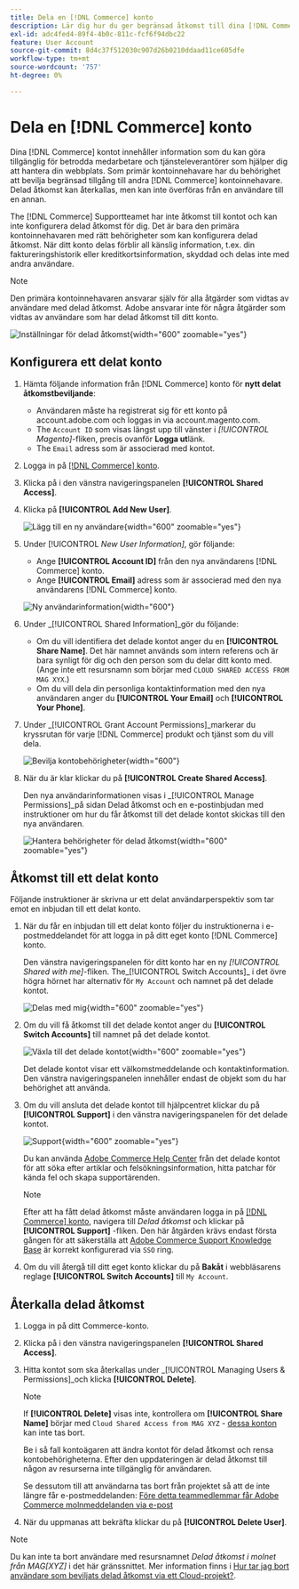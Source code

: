 ```yaml
---
title: Dela en [!DNL Commerce] konto
description: Lär dig hur du ger begränsad åtkomst till dina [!DNL Commerce] konto för andra [!DNL Commerce] kontoinnehavare.
exl-id: adc4fed4-89f4-4b0c-811c-fcf6f94dbc22
feature: User Account
source-git-commit: 8d4c37f512030c907d26b0210ddaad11ce605dfe
workflow-type: tm+mt
source-wordcount: '757'
ht-degree: 0%

---
```


# Dela en [!DNL Commerce] konto

Dina [!DNL Commerce] kontot innehåller information som du kan göra tillgänglig för betrodda medarbetare och tjänsteleverantörer som hjälper dig att hantera din webbplats. Som primär kontoinnehavare har du behörighet att bevilja begränsad tillgång till andra [!DNL Commerce] kontoinnehavare. Delad åtkomst kan återkallas, men kan inte överföras från en användare till en annan.

The [!DNL Commerce] Supportteamet har inte åtkomst till kontot och kan inte konfigurera delad åtkomst för dig. Det är bara den primära kontoinnehavaren med rätt behörigheter som kan konfigurera delad åtkomst. När ditt konto delas förblir all känslig information, t.ex. din faktureringshistorik eller kreditkortsinformation, skyddad och delas inte med andra användare.

>[!NOTE]
>
>Den primära kontoinnehavaren ansvarar själv för alla åtgärder som vidtas av användare med delad åtkomst. Adobe ansvarar inte för några åtgärder som vidtas av användare som har delad åtkomst till ditt konto.

![Inställningar för delad åtkomst](./assets/shared-access.png){width="600" zoomable="yes"}

## Konfigurera ett delat konto

1. Hämta följande information från [!DNL Commerce] konto för **nytt delat åtkomstbeviljande**:

   - Användaren måste ha registrerat sig för ett konto på account.adobe.com och loggas in via account.magento.com.
   - The `Account ID` som visas längst upp till vänster i _[!UICONTROL Magento]_-fliken, precis ovanför **Logga ut**länk.
   - The `Email` adress som är associerad med kontot.

1. Logga in på [[!DNL Commerce] konto](commerce-account-create.md).

1. Klicka på i den vänstra navigeringspanelen **[!UICONTROL Shared Access]**.

1. Klicka på **[!UICONTROL Add New User]**.

   ![Lägg till en ny användare](./assets/shared-access-add.png){width="600" zoomable="yes"}

1. Under [!UICONTROL _New User Information]_, gör följande:

   - Ange **[!UICONTROL Account ID]** från den nya användarens [!DNL Commerce] konto.
   - Ange **[!UICONTROL Email]** adress som är associerad med den nya användarens [!DNL Commerce] konto.

   ![Ny användarinformation](./assets/shared-new-user.png){width="600"}

1. Under _[!UICONTROL Shared Information]_gör du följande:

   - Om du vill identifiera det delade kontot anger du en **[!UICONTROL Share Name]**. Det här namnet används som intern referens och är bara synligt för dig och den person som du delar ditt konto med. (Ange inte ett resursnamn som börjar med `CLOUD SHARED ACCESS FROM MAG XYX`.)
   - Om du vill dela din personliga kontaktinformation med den nya användaren anger du **[!UICONTROL Your Email]** och **[!UICONTROL Your Phone]**.

1. Under _[!UICONTROL Grant Account Permissions]_markerar du kryssrutan för varje [!DNL Commerce] produkt och tjänst som du vill dela.

   ![Bevilja kontobehörigheter](./assets/shared-permissions.png){width="600"}

1. När du är klar klickar du på **[!UICONTROL Create Shared Access]**.

   Den nya användarinformationen visas i _[!UICONTROL Manage Permissions]_på sidan Delad åtkomst och en e-postinbjudan med instruktioner om hur du får åtkomst till det delade kontot skickas till den nya användaren.

   ![Hantera behörigheter för delad åtkomst](./assets/shared-manage-permissions.png){width="600" zoomable="yes"}

## Åtkomst till ett delat konto

Följande instruktioner är skrivna ur ett delat användarperspektiv som tar emot en inbjudan till ett delat konto.

1. När du får en inbjudan till ett delat konto följer du instruktionerna i e-postmeddelandet för att logga in på ditt eget konto [!DNL Commerce] konto.

   Den vänstra navigeringspanelen för ditt konto har en ny _[!UICONTROL Shared with me]_-fliken. The_[!UICONTROL Switch Accounts]_ i det övre högra hörnet har alternativ för `My Account` och namnet på det delade kontot.

   ![Delas med mig](./assets/shared-with-me.png){width="600" zoomable="yes"}

1. Om du vill få åtkomst till det delade kontot anger du **[!UICONTROL Switch Accounts]** till namnet på det delade kontot.

   ![Växla till det delade kontot](./assets/shared-switch.png){width="600" zoomable="yes"}

   Det delade kontot visar ett välkomstmeddelande och kontaktinformation. Den vänstra navigeringspanelen innehåller endast de objekt som du har behörighet att använda.

1. Om du vill ansluta det delade kontot till hjälpcentret klickar du på **[!UICONTROL Support]** i den vänstra navigeringspanelen för det delade kontot.

   ![Support](./assets/shared-support.png){width="600" zoomable="yes"}

   Du kan använda [Adobe Commerce Help Center](https://experienceleague.adobe.com/docs/commerce-knowledge-base/kb/overview.html) från det delade kontot för att söka efter artiklar och felsökningsinformation, hitta patchar för kända fel och skapa supportärenden.

   >[!NOTE]
   >
   >Efter att ha fått delad åtkomst måste användaren logga in på [[!DNL Commerce] konto](https://account.magento.com/customer/account/login), navigera till _Delad åtkomst_ och klickar på **[!UICONTROL Support]** -fliken. Den här åtgärden krävs endast första gången för att säkerställa att [Adobe Commerce Support Knowledge Base](https://experienceleague.adobe.com/docs/commerce-knowledge-base/kb/overview.html) är korrekt konfigurerad via `SSO` ring.

1. Om du vill återgå till ditt eget konto klickar du på **Bakåt** i webbläsarens reglage **[!UICONTROL Switch Accounts]** till `My Account`.

## Återkalla delad åtkomst

1. Logga in på ditt Commerce-konto.

1. Klicka på i den vänstra navigeringspanelen **[!UICONTROL Shared Access]**.

1. Hitta kontot som ska återkallas under _[!UICONTROL Managing Users & Permissions]_och klicka **[!UICONTROL Delete]**.

   >[!NOTE]
   >
   > If  **[!UICONTROL Delete]** visas inte, kontrollera om **[!UICONTROL Share Name]** börjar med `Cloud Shared Access from MAG XYZ` - [dessa konton](https://experienceleague.adobe.com/docs/commerce-knowledge-base/kb/help-center-guide/magento-help-center-user-guide.html?lang=en#remove-cloud-shared-access-users) kan inte tas bort.
   > 
   > Be i så fall kontoägaren att ändra kontot för delad åtkomst och rensa kontobehörigheterna. Efter den uppdateringen är delad åtkomst till någon av resurserna inte tillgänglig för användaren.
   >
   > Se dessutom till att användarna tas bort från projektet så att de inte längre får e-postmeddelanden: [Före detta teammedlemmar får Adobe Commerce molnmeddelanden via e-post](https://experienceleague.adobe.com/docs/commerce-knowledge-base/kb/troubleshooting/miscellaneous/former-teammembers-receive-cloud-notification-emails.html)


1. När du uppmanas att bekräfta klickar du på **[!UICONTROL Delete User]**.

>[!NOTE]
>
>Du kan inte ta bort användare med resursnamnet _Delad åtkomst i molnet från MAG[XYZ]_ i det här gränssnittet. Mer information finns i [Hur tar jag bort användare som beviljats delad åtkomst via ett Cloud-projekt?](https://experienceleague.adobe.com/docs/commerce-knowledge-base/kb/help-center-guide/magento-help-center-user-guide.html?lang=en#remove-cloud-shared-access-users).
